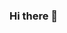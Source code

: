 ### Hi there 👋
<!--
![LeetCode Stats](https://leetcard.jacoblin.cool/miniguezbarbero?theme=dark&font=Livvic&ext=heatmap)
**IniguezMarc/IniguezMarc** is a ✨ _special_ ✨ repository because its `README.md` (this file) appears on your GitHub profile.

Here are some ideas to get you started:

- 🔭 I’m currently working on ...
- 🌱 I’m currently learning ...
- 👯 I’m looking to collaborate on ...
- 🤔 I’m looking for help with ...
- 💬 Ask me about ...
- 📫 How to reach me: ...
- 😄 Pronouns: ...
- ⚡ Fun fact: ...
-->
